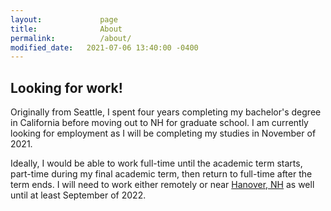```yaml
---
layout:             page
title:              About
permalink:          /about/
modified_date:   2021-07-06 13:40:00 -0400
---
```

## Looking for work!
Originally from Seattle, I spent four years completing my bachelor's degree in California before 
moving out to NH for graduate school. I am currently looking for employment as I will be completing
my studies in November of 2021. 

Ideally, I would be able to work full-time until the academic term starts, part-time during my 
final academic term, then return to full-time after the term ends. I will need to work either 
remotely or near 
[Hanover, NH](https://www.google.com/maps/d/embed?mid=17CjOoKyKoYhu9KP5Ru1QmxcKKgM) as well until
at least September of 2022.
